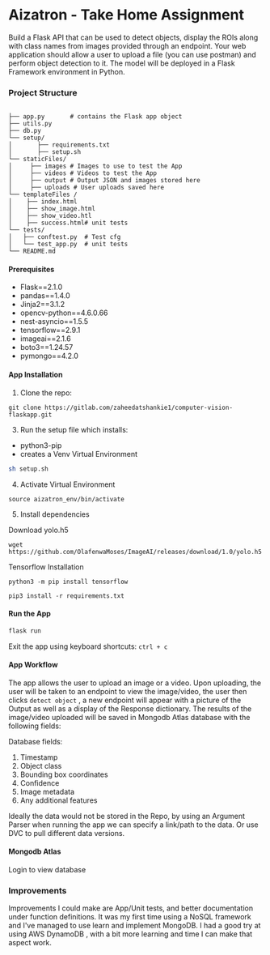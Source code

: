 # Aizatron - Take Home Assignment

Build a Flask API that can be used to detect objects, display the ROIs along with class names from
images provided through an endpoint.
Your web application should allow a user to upload a file (you can use postman) and perform object
detection to it. The model will be deployed in a Flask Framework environment in Python.

### Project Structure
```shell

├── app.py       # contains the Flask app object
├── utils.py
├── db.py
└── setup/
│       ├── requirements.txt
│       ├── setup.sh 
└── staticFiles/
│     ├── images # Images to use to test the App
│     ├── videos # Videos to test the App
│     ├── output # Output JSON and images stored here
│     ├── uploads # User uploads saved here
└── templateFiles /
│    ├── index.html
│    ├── show_image.html
│    ├── show_video.htl
│    ├── success.html# unit tests
└── tests/
│   ├── conftest.py  # Test cfg
│   └── test_app.py  # unit tests
└── README.md
```



#### Prerequisites
* Flask==2.1.0
* pandas==1.4.0
* Jinja2==3.1.2
* opencv-python==4.6.0.66
* nest-asyncio==1.5.5
* tensorflow==2.9.1
* imageai==2.1.6
* boto3==1.24.57
* pymongo==4.2.0


#### App Installation
1. Clone the repo:
```shell
git clone https://gitlab.com/zaheedatshankie1/computer-vision-flaskapp.git
```
3. Run the setup file which installs:
* python3-pip
* creates a Venv Virtual Environment 

```sh 
sh setup.sh
```
4. Activate Virtual Environment
```shell
source aizatron_env/bin/activate
```
5. Install dependencies

Download yolo.h5

`wget https://github.com/OlafenwaMoses/ImageAI/releases/download/1.0/yolo.h5`

Tensorflow Installation 

`python3 -m pip install tensorflow`

```shell
pip3 install -r requirements.txt
```

#### Run the App
```sh
flask run
```
Exit the app using keyboard shortcuts:
`ctrl + c`

#### App Workflow
The app allows the user to upload an image or a video.
Upon uploading, the user will be taken to an endpoint to view the image/video, the user then clicks `detect object` , a new endpoint will appear with a picture of the Output as well as a display of the Response dictionary. 
The results of the image/video uploaded will be saved in Mongodb Atlas database with the following fields:

Database fields:
1. Timestamp
2. Object class
3. Bounding box coordinates
4. Confidence
5. Image metadata 
6. Any additional features 

Ideally the data would not be stored in the Repo, by using an Argument Parser when running the app we can specify a link/path to the data. Or use DVC to pull different data versions. 


#### Mongodb Atlas
Login to view database

### Improvements 
Improvements I could make are App/Unit tests, and better documentation under function definitions. It was my first time using a NoSQL framework and I've managed to use learn and implement MongoDB. I had a good try at using AWS DynamoDB , with a bit more learning and time I can make that aspect work. 



